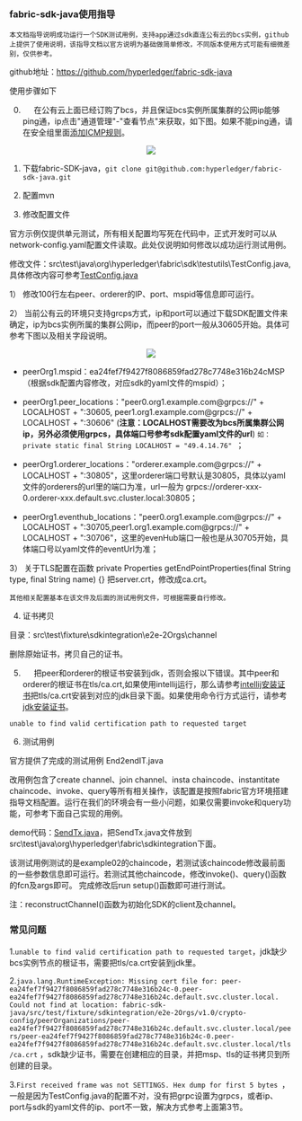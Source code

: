 ### fabric-sdk-java使用指导
	本文档指导说明成功运行一个SDK测试用例，支持app通过sdk直连公有云的bcs实例，github上提供了使用说明，该指导文档以官方说明为基础做简单修改，不同版本使用方式可能有细微差别，仅供参考。
github地址：https://github.com/hyperledger/fabric-sdk-java

使用步骤如下

0.      在公有云上面已经订购了bcs，并且保证bcs实例所属集群的公网ip能够ping通，ip点击"通道管理"-"查看节点"来获取，如下图。如果不能ping通，请在安全组里面[添加ICMP规则](https://support.huaweicloud.com/usermanual-vpn/zh-cn_topic_0035557721.html)。

<div align="center">
<img src="https://github.com/berryjam/fabric-learning/blob/master/sdk_usage_pic/cluster_ip.png?raw=true">
</div>

1.	下载fabric-SDK-java，```git clone git@github.com:hyperledger/fabric-sdk-java.git```

2.	配置mvn
 
3.	修改配置文件

官方示例仅提供单元测试，所有相关配置均写死在代码中，正式开发时可以从network-config.yaml配置文件读取。此处仅说明如何修改以成功运行测试用例。

修改文件：src\test\java\org\hyperledger\fabric\sdk\testutils\TestConfig.java,具体修改内容可参考[TestConfig.java](https://github.com/berryjam/fabric-learning/blob/master/TestConfig.java)

1）	修改100行左右peer、orderer的IP、port、mspid等信息即可运行。

2）	当前公有云的环境只支持grcps方式，ip和port可以通过下载SDK配置文件来确定，ip为bcs实例所属的集群公网ip，而peer的port一般从30605开始。具体可参考下图以及相关字段说明。

<div align="center">
<img src="https://github.com/berryjam/fabric-learning/blob/master/sdk_usage_pic/testconfig_update.png?raw=true">
</div>

- peerOrg1.mspid：ea24fef7f9427f8086859fad278c7748e316b24cMSP（根据sdk配置内容修改，对应sdk的yaml文件的mspid）；

- peerOrg1.peer_locations："peer0.org1.example.com@grpcs://" + LOCALHOST + ":30605, peer1.org1.example.com@grpcs://" + LOCALHOST + ":30606" (**注意：LOCALHOST需要改为bcs所属集群公网ip，另外必须使用grpcs，具体端口号参考sdk配置yaml文件的url**) ```如：private static final String LOCALHOST = "49.4.14.76" ```；

- peerOrg1.orderer_locations："orderer.example.com@grpcs://" + LOCALHOST + ":30805"，这里orderer端口号默认是30805，具体以yaml文件的orderers的url里的端口为准，url一般为 grpcs://orderer-xxx-0.orderer-xxx.default.svc.cluster.local:30805；

- peerOrg1.eventhub_locations："peer0.org1.example.com@grpcs://" + LOCALHOST + ":30705,peer1.org1.example.com@grpcs://" + LOCALHOST + ":30706"，这里的evenHub端口一般也是从30705开始，具体端口号以yaml文件的eventUrl为准；

3）	关于TLS配置在函数
private Properties getEndPointProperties(final String type, final String name) {}
把server.crt，修改成ca.crt。

	其他相关配置基本在该文件及后面的测试用例文件，可根据需要自行修改。
  
4.	证书拷贝

目录：src\test\fixture\sdkintegration\e2e-2Orgs\channel

删除原始证书，拷贝自己的证书。

5.      把peer和orderer的根证书安装到jdk，否则会报以下错误。其中peer和orderer的根证书在tls/ca.crt,如果使用intellij运行，那么请参考[intellij安装证书](https://intellij-support.jetbrains.com/hc/en-us/community/posts/115000094584-IDEA-Ultimate-2016-3-4-throwing-unable-to-find-valid-certification-path-to-requested-target-when-trying-to-refresh-gradle)把tls/ca.crt安装到对应的jdk目录下面。如果使用命令行方式运行，请参考[jdk安装证书](https://blog.csdn.net/wn_hello/article/details/71600988)。

```
unable to find valid certification path to requested target
```


6.	测试用例

官方提供了完成的测试用例 End2endIT.java

改用例包含了create channel、join channel、insta chaincode、instantitate chaincode、invoke、query等所有相关操作，该配置是按照fabric官方环境搭建指导文档配置。运行在我们的环境会有一些小问题，如果仅需要invoke和query功能，可参考下面自己实现的用例。
 
demo代码：[SendTx.java](https://github.com/berryjam/fabric-learning/blob/master/SendTx.java)，把SendTx.java文件放到src\test\java\org\hyperledger\fabric\sdkintegration下面。

该测试用例测试的是example02的chaincode，若测试该chaincode修改最前面的一些参数信息即可运行。若测试其他chaincode，修改invoke()、query()函数的fcn及args即可。
完成修改后run setup()函数即可进行测试。

注：reconstructChannel()函数为初始化SDK的client及channel。

### 常见问题

1.```unable to find valid certification path to requested target```，jdk缺少bcs实例节点的根证书，需要把tls/ca.crt安装到jdk里。

2.```java.lang.RuntimeException: Missing cert file for: peer-ea24fef7f9427f8086859fad278c7748e316b24c-0.peer-ea24fef7f9427f8086859fad278c7748e316b24c.default.svc.cluster.local. Could not find at location: fabric-sdk-java/src/test/fixture/sdkintegration/e2e-2Orgs/v1.0/crypto-config/peerOrganizations/peer-ea24fef7f9427f8086859fad278c7748e316b24c.default.svc.cluster.local/peers/peer-ea24fef7f9427f8086859fad278c7748e316b24c-0.peer-ea24fef7f9427f8086859fad278c7748e316b24c.default.svc.cluster.local/tls/ca.crt``` ，sdk缺少证书，需要在创建相应的目录，并把msp、tls的证书拷贝到所创建的目录。

3.```First received frame was not SETTINGS. Hex dump for first 5 bytes ```，一般是因为TestConfig.java的配置不对，没有把grpc设置为grpcs，或者ip、port与sdk的yaml文件的ip、port不一致，解决方式参考上面第3节。


